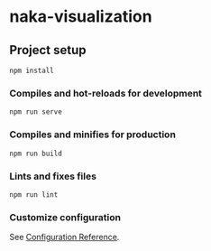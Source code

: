 # naka-visualization

## Project setup
```
npm install
```

### Compiles and hot-reloads for development
```
npm run serve
```

### Compiles and minifies for production
```
npm run build
```

### Lints and fixes files
```
npm run lint
```

### Customize configuration
See [Configuration Reference](https://cli.vuejs.org/config/).

<template>
 loginPage
</template>

<script>
import {defineComponent} from "vue"
export default defineComponent({})
</script>

<style>

</style>